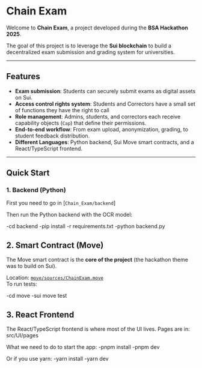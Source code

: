 # Chain Exam

Welcome to **Chain Exam**, a project developed during the **BSA Hackathon 2025**.  

The goal of this project is to leverage the **Sui blockchain** to build a decentralized exam submission and grading system for universities.  

---

##  Features

- **Exam submission**: Students can securely submit exams as digital assets on Sui.  
- **Access control rights system**: Students and Correctors have a small set of functions they have the right to call  
-  **Role management**: Admins, students, and correctors each receive capability objects (`Cap`) that define their permissions.  
-  **End-to-end workflow**: From exam upload, anonymization, grading, to student feedback distribution.  
-  **Different Languages**: Python backend, Sui Move smart contracts, and a React/TypeScript frontend.  

---

## Quick Start

### 1. Backend (Python)

First you need to go in [`Chain_Exam/backend`]

Then run the Python backend with the OCR model:

-cd backend
-pip install -r requirements.txt
-python backend.py

## 2. Smart Contract (Move)

The Move smart contract is the **core of the project** (the hackathon theme was to build on Sui).

Location: [`move/sources/ChainExam.move`](move/sources/ChainExam.move)  
To run tests:

-cd move
-sui move test

## 3. React Frontend

The React/TypeScript frontend is where most of the UI lives.
Pages are in: src/UI/pages

What we need to do to start the app:
-pnpm install
-pnpm dev

Or if you use yarn:
-yarn install
-yarn dev



